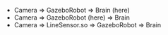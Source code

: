 
 - Camera => GazeboRobot => Brain (here)
 - Camera => GazeboRobot (here) => Brain
 - Camera => LineSensor.so => GazeboRobot => Brain

